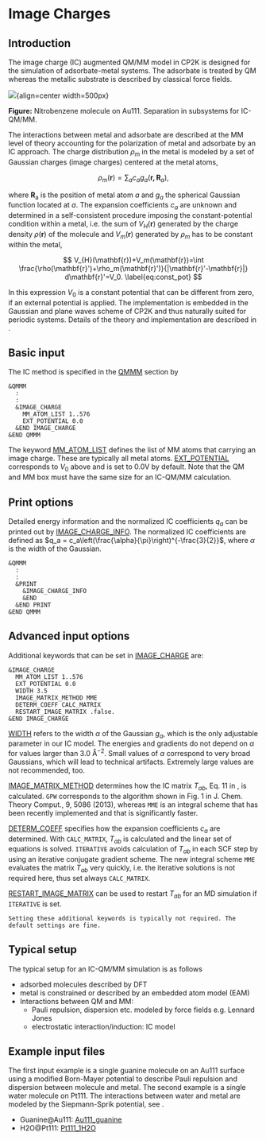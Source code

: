 # Image Charges

## Introduction

The image charge (IC) augmented QM/MM model in CP2K is designed for the simulation of
adsorbate-metal systems. The adsorbate is treated by QM whereas the metallic substrate is described
by classical force fields.

![](image_charges.png){align=center width=500px}

**Figure:** Nitrobenzene molecule on Au111. Separation in subsystems for IC-QM/MM.

The interactions between metal and adsorbate are described at the MM level of theory accounting for
the polarization of metal and adsorbate by an IC approach. The charge distribution $\rho_m$ in the
metal is modeled by a set of Gaussian charges (image charges) centered at the metal atoms,

$$
 \rho_m(\mathbf{r})= \sum_{a}{c_a g_a(\mathbf{r,R}_a)},
 \label{eq:rhom}
$$

where $\mathbf{R}_\mathrm{a}$ is the position of metal atom $a$ and $g_a$ the spherical Gaussian
function located at $a$. The expansion coefficients $c_a$ are unknown and determined in a
self-consistent procedure imposing the constant-potential condition within a metal, i.e. the sum of
$V_H(\mathbf{r})$ generated by the charge density $\rho(\mathbf{r})$ of the molecule and
$V_m(\mathbf{r})$ generated by $\rho_m$ has to be constant within the metal,

$$
 V_{H}(\mathbf{r})+V_m(\mathbf{r})=\int \frac{\rho(\mathbf{r}')+\rho_m(\mathbf{r}')}{|\mathbf{r}'-\mathbf{r}|}
 d\mathbf{r}'=V_0.
 \label{eq:const_pot}
$$

In this expression $V_0$ is a constant potential that can be different from zero, if an external
potential is applied. The implementation is embedded in the Gaussian and plane waves scheme of CP2K
and thus naturally suited for periodic systems. Details of the theory and implementation are
described in [](#Golze2013).

## Basic input

The IC method is specified in the [QMMM](#CP2K_INPUT.FORCE_EVAL.QMMM) section by

```none
&QMMM
  :
  :
  &IMAGE_CHARGE
    MM_ATOM_LIST 1..576
    EXT_POTENTIAL 0.0
  &END IMAGE_CHARGE
&END QMMM
```

The keyword [MM_ATOM_LIST](#CP2K_INPUT.FORCE_EVAL.QMMM.IMAGE_CHARGE.MM_ATOM_LIST) defines the list
of MM atoms that carrying an image charge. These are typically all metal atoms.
[EXT_POTENTIAL](#CP2K_INPUT.FORCE_EVAL.QMMM.IMAGE_CHARGE.EXT_POTENTIAL) corresponds to $V_0$ above
and is set to 0.0V by default. Note that the QM and MM box must have the same size for an IC-QM/MM
calculation.

## Print options

Detailed energy information and the normalized IC coefficients $q_a$ can be printed out by
[IMAGE_CHARGE_INFO](#CP2K_INPUT.FORCE_EVAL.QMMM.PRINT.IMAGE_CHARGE_INFO). The normalized IC
coefficients are defined as $q_a = c_a\left(\frac{\alpha}{\pi}\right)^{-\frac{3}{2}}$, where
$\alpha$ is the width of the Gaussian.

```none
&QMMM
  :
  :
  &PRINT
    &IMAGE_CHARGE_INFO
    &END
  &END PRINT
&END QMMM
```

## Advanced input options

Additional keywords that can be set in [IMAGE_CHARGE](#CP2K_INPUT.FORCE_EVAL.QMMM.IMAGE_CHARGE) are:

```none
&IMAGE_CHARGE
  MM_ATOM_LIST 1..576
  EXT_POTENTIAL 0.0
  WIDTH 3.5
  IMAGE_MATRIX_METHOD MME
  DETERM_COEFF CALC_MATRIX
  RESTART_IMAGE_MATRIX .false.
&END IMAGE_CHARGE
```

[WIDTH](#CP2K_INPUT.FORCE_EVAL.QMMM.IMAGE_CHARGE.WIDTH) refers to the width $\alpha$ of the Gaussian
$g_a$, which is the only adjustable parameter in our IC model. The energies and gradients do not
depend on $\alpha$ for values larger than 3.0 Å$^{-2}$. Small values of $\alpha$ correspond to very
broad Gaussians, which will lead to technical artifacts. Extremely large values are not recommended,
too.

[IMAGE_MATRIX_METHOD](#CP2K_INPUT.FORCE_EVAL.QMMM.IMAGE_CHARGE.IMAGE_MATRIX_METHOD) determines how
the IC matrix $T_{ab}$, Eq. 11 in [](#Golze2013), is calculated. `GPW` corresponds to the algorithm
shown in Fig. 1 in J. Chem. Theory Comput., 9, 5086 (2013), whereas `MME` is an integral scheme that
has been recently implemented and that is significantly faster.

[DETERM_COEFF](#CP2K_INPUT.FORCE_EVAL.QMMM.IMAGE_CHARGE.DETERM_COEFF) specifies how the expansion
coefficients $c_a$ are determined. With `CALC_MATRIX`, $T_{ab}$ is calculated and the linear set of
equations is solved. `ITERATIVE` avoids calculation of $T_{ab}$ in each SCF step by using an
iterative conjugate gradient scheme. The new integral scheme `MME` evaluates the matrix $T_{ab}$
very quickly, i.e. the iterative solutions is not required here, thus set always `CALC_MATRIX`.

[RESTART_IMAGE_MATRIX](#CP2K_INPUT.FORCE_EVAL.QMMM.IMAGE_CHARGE.RESTART_IMAGE_MATRIX) can be used to
restart $T_{ab}$ for an MD simulation if `ITERATIVE` is set.

```{note}
Setting these additional keywords is typically not required. The default settings are fine.
```

## Typical setup

The typical setup for an IC-QM/MM simulation is as follows

- adsorbed molecules described by DFT
- metal is constrained or described by an embedded atom model (EAM)
- Interactions between QM and MM:
  - Pauli repulsion, dispersion etc. modeled by force fields e.g. Lennard Jones
  - electrostatic interaction/induction: IC model

## Example input files

The first input example is a single guanine molecule on an Au111 surface using a modified Born-Mayer
potential to describe Pauli repulsion and dispersion between molecule and metal. The second example
is a single water molecule on Pt111. The interactions between water and metal are modeled by the
Siepmann-Sprik potential, see [](#SIEPMANN1995).

- Guanine@Au111:
  [Au111_guanine](https://github.com/cp2k/cp2k-examples/tree/master/image_charges/Au111_guanine)
- H2O@Pt111:
  [Pt111_1H2O](https://github.com/cp2k/cp2k-examples/tree/master/image_charges/Pt111_1H2O)
